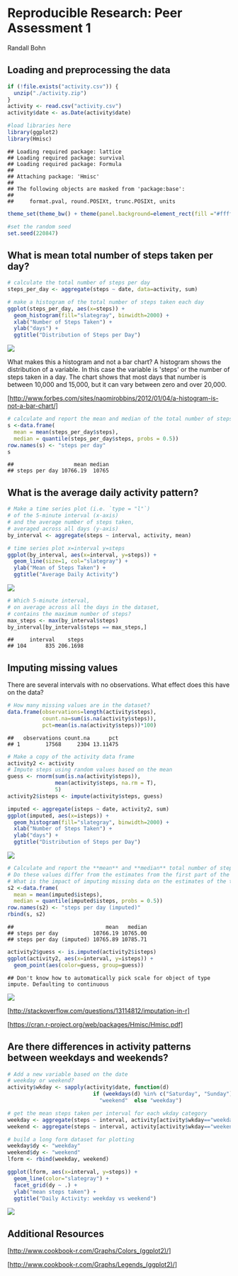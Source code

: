 # Reproducible Research: Peer Assessment 1
Randall Bohn  


## Loading and preprocessing the data

```r
if (!file.exists("activity.csv")) {
  unzip("./activity.zip")
}
activity <- read.csv("activity.csv")
activity$date <- as.Date(activity$date)

#load libraries here
library(ggplot2)
library(Hmisc)
```

```
## Loading required package: lattice
## Loading required package: survival
## Loading required package: Formula
## 
## Attaching package: 'Hmisc'
## 
## The following objects are masked from 'package:base':
## 
##     format.pval, round.POSIXt, trunc.POSIXt, units
```

```r
theme_set(theme_bw() + theme(panel.background=element_rect(fill ="#ffffdd")))

#set the random seed
set.seed(220847)
```

## What is mean total number of steps taken per day?

```r
# calculate the total number of steps per day
steps_per_day <- aggregate(steps ~ date, data=activity, sum)

# make a histogram of the total number of steps taken each day
ggplot(steps_per_day, aes(x=steps)) +
  geom_histogram(fill="slategray", binwidth=2000) +
  xlab("Number of Steps Taken") +
  ylab("days") +
  ggtitle("Distribution of Steps per Day")
```

![](PA1_template_files/figure-html/peer1a-1.png) 

What makes this a histogram and not a bar chart?
A histogram shows the distribution of a variable. 
In this case the variable is 'steps' or the number of steps taken in a day.
The chart shows that most days that number is between 10,000 and 15,000, 
but it can vary between zero and over 20,000.

[http://www.forbes.com/sites/naomirobbins/2012/01/04/a-histogram-is-not-a-bar-chart/]


```r
# calculate and report the mean and median of the total number of steps taken per day
s <-data.frame(
  mean = mean(steps_per_day$steps), 
  median = quantile(steps_per_day$steps, probs = 0.5))
row.names(s) <- "steps per day"
s
```

```
##                   mean median
## steps per day 10766.19  10765
```

## What is the average daily activity pattern?

```r
# Make a time series plot (i.e. `type = "l"`) 
# of the 5-minute interval (x-axis) 
# and the average number of steps taken, 
# averaged across all days (y-axis)
by_interval <- aggregate(steps ~ interval, activity, mean)

# time series plot x=interval y=steps
ggplot(by_interval, aes(x=interval, y=steps)) +
  geom_line(size=1, col="slategray") +
  ylab("Mean of Steps Taken") +
  ggtitle("Average Daily Activity")
```

![](PA1_template_files/figure-html/peer1b-1.png) 

```r
# Which 5-minute interval, 
# on average across all the days in the dataset, 
# contains the maximum number of steps?
max_steps <- max(by_interval$steps)
by_interval[by_interval$steps == max_steps,]
```

```
##     interval    steps
## 104      835 206.1698
```

## Imputing missing values
There are several intervals with no observations. What effect does this have on the data?


```r
# How many missing values are in the dataset?
data.frame(observations=length(activity$steps), 
           count.na=sum(is.na(activity$steps)), 
           pct=mean(is.na(activity$steps))*100)
```

```
##   observations count.na      pct
## 1        17568     2304 13.11475
```

```r
# Make a copy of the activity data frame
activity2 <- activity
# Impute steps using random values based on the mean
guess <- rnorm(sum(is.na(activity$steps)),
               mean(activity$steps, na.rm = T),
               5)
activity2$isteps <- impute(activity$steps, guess)

imputed <- aggregate(isteps ~ date, activity2, sum)
ggplot(imputed, aes(x=isteps)) +
  geom_histogram(fill="slategray", binwidth=2000) +
  xlab("Number of Steps Taken") +
  ylab("days") +
  ggtitle("Distribution of Steps per Day")
```

![](PA1_template_files/figure-html/peer1c-1.png) 

```r
# Calculate and report the **mean** and **median** total number of steps taken per day.
# Do these values differ from the estimates from the first part of the assignment? 
# What is the impact of imputing missing data on the estimates of the total daily number of steps?
s2 <-data.frame(
  mean = mean(imputed$isteps), 
  median = quantile(imputed$isteps, probs = 0.5))
row.names(s2) <- "steps per day (imputed)"
rbind(s, s2)
```

```
##                             mean   median
## steps per day           10766.19 10765.00
## steps per day (imputed) 10765.89 10785.71
```

```r
activity2$guess <- is.imputed(activity2$isteps)
ggplot(activity2, aes(x=interval, y=isteps)) +
  geom_point(aes(color=guess, group=guess))
```

```
## Don't know how to automatically pick scale for object of type impute. Defaulting to continuous
```

![](PA1_template_files/figure-html/peer1c-2.png) 

[http://stackoverflow.com/questions/13114812/imputation-in-r]

[https://cran.r-project.org/web/packages/Hmisc/Hmisc.pdf]


## Are there differences in activity patterns between weekdays and weekends?

```r
# Add a new variable based on the date
# weekday or weekend?
activity$wkday <- sapply(activity$date, function(d) 
                           if (weekdays(d) %in% c("Saturday", "Sunday"))
                             "weekend"  else "weekday")

# get the mean steps taken per interval for each wkday category
weekday <- aggregate(steps ~ interval, activity[activity$wkday=="weekday",], mean)
weekend <- aggregate(steps ~ interval, activity[activity$wkday=="weekend",], mean)

# build a long form dataset for plotting
weekday$dy <- "weekday"
weekend$dy <- "weekend"
lform <- rbind(weekday, weekend)

ggplot(lform, aes(x=interval, y=steps)) +
  geom_line(color="slategray") +
  facet_grid(dy ~ .) +
  ylab("mean steps taken") +
  ggtitle("Daily Activity: weekday vs weekend")
```

![](PA1_template_files/figure-html/peer1d-1.png) 

## Additional Resources

[http://www.cookbook-r.com/Graphs/Colors_(ggplot2)/]

[http://www.cookbook-r.com/Graphs/Legends_(ggplot2)/]
